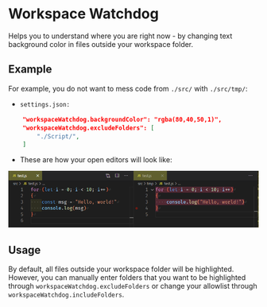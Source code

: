 # Workspace Watchdog

Helps you to understand where you are right now - by changing text background color in files outside your workspace folder.

## Example

For example, you do not want to mess code from `./src/` with `./src/tmp/`:

- `settings.json:`

```json
    "workspaceWatchdog.backgroundColor": "rgba(80,40,50,1)",
    "workspaceWatchdog.excludeFolders": [
        "./Script/",
    ]
```

- These are how your open editors will look like:

![](resources/../resouces/example.png)

## Usage

By default, all files outside your workspace folder will be highlighted. However, you can manually enter folders that you want to be highlighted through `workspaceWatchdog.excludeFolders` or change your allowlist through `workspaceWatchdog.includeFolders`.
